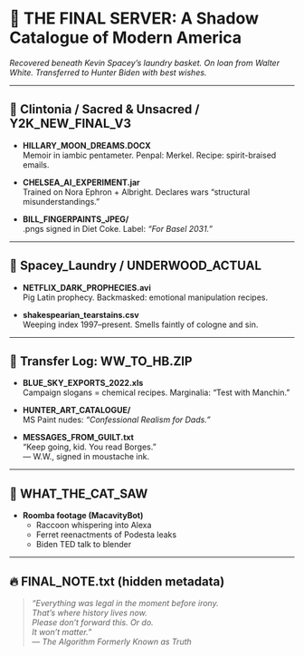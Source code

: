 # 📂 THE FINAL SERVER: A Shadow Catalogue of Modern America  
*Recovered beneath Kevin Spacey’s laundry basket. On loan from Walter White. Transferred to Hunter Biden with best wishes.*

---

## 📁 Clintonia / Sacred & Unsacred / Y2K_NEW_FINAL_V3

- **HILLARY_MOON_DREAMS.DOCX**  
  Memoir in iambic pentameter. Penpal: Merkel. Recipe: spirit-braised emails.

- **CHELSEA_AI_EXPERIMENT.jar**  
  Trained on Nora Ephron + Albright. Declares wars “structural misunderstandings.”

- **BILL_FINGERPAINTS_JPEG/**  
  .pngs signed in Diet Coke. Label: *“For Basel 2031.”*

---

## 📁 Spacey_Laundry / UNDERWOOD_ACTUAL

- **NETFLIX_DARK_PROPHECIES.avi**  
  Pig Latin prophecy. Backmasked: emotional manipulation recipes.

- **shakespearian_tearstains.csv**  
  Weeping index 1997–present. Smells faintly of cologne and sin.

---

## 📁 Transfer Log: WW_TO_HB.ZIP

- **BLUE_SKY_EXPORTS_2022.xls**  
  Campaign slogans = chemical recipes. Marginalia: “Test with Manchin.”

- **HUNTER_ART_CATALOGUE/**  
  MS Paint nudes: *“Confessional Realism for Dads.”*

- **MESSAGES_FROM_GUILT.txt**  
  “Keep going, kid. You read Borges.”  
  — W.W., signed in moustache ink.

---

## 📁 WHAT_THE_CAT_SAW

- **Roomba footage (MacavityBot)**  
  - Raccoon whispering into Alexa  
  - Ferret reenactments of Podesta leaks  
  - Biden TED talk to blender

---

## 🔥 FINAL_NOTE.txt (hidden metadata)

> *“Everything was legal in the moment before irony.  
> That’s where history lives now.  
> Please don’t forward this. Or do.  
> It won’t matter.”*  
> — *The Algorithm Formerly Known as Truth*

